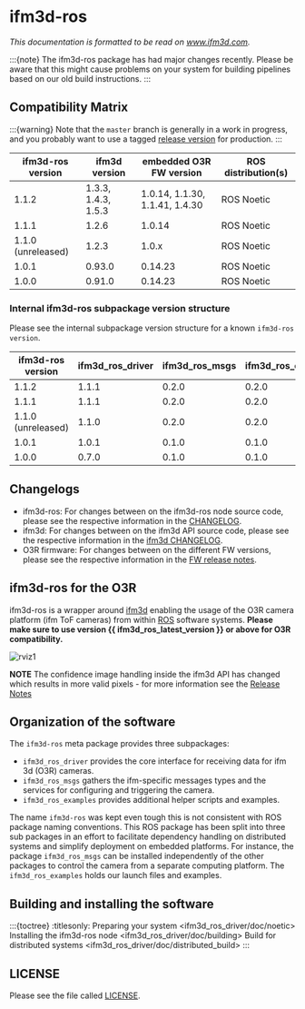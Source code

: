 # ifm3d-ros

*This documentation is formatted to be read on www.ifm3d.com.*

:::{note} The ifm3d-ros package has had major changes recently. Please be aware that this might cause problems on your system for building pipelines based on our old build instructions.
:::

## Compatibility Matrix
:::{warning} Note that the `master` branch is generally in a work in progress, and you probably want to use a tagged [release version](https://github.com/ifm/ifm3d-ros/releases) for production.
:::

| **ifm3d-ros version** | **ifm3d version**   | **embedded O3R FW version**    | **ROS distribution(s)** |
| --------------------- | ------------------- | ------------------------------ | ----------------------- |
| 1.1.2                 | 1.3.3, 1.4.3, 1.5.3 | 1.0.14, 1.1.30, 1.1.41, 1.4.30 | ROS Noetic              |
| 1.1.1                 | 1.2.6               | 1.0.14                         | ROS Noetic              |
| 1.1.0 (unreleased)    | 1.2.3               | 1.0.x                          | ROS Noetic              |
| 1.0.1                 | 0.93.0              | 0.14.23                        | ROS Noetic              |
| 1.0.0                 | 0.91.0              | 0.14.23                        | ROS Noetic              |

### Internal ifm3d-ros subpackage version structure
Please see the internal subpackage version structure for a known `ifm3d-ros version`.

| **ifm3d-ros version** | **ifm3d_ros_driver** | **ifm3d_ros_msgs** | **ifm3d_ros_examples** |
| --------------------- | -------------------- | ------------------ | ---------------------- |
| 1.1.2                 | 1.1.1                | 0.2.0              | 0.2.0                  |
| 1.1.1                 | 1.1.1                | 0.2.0              | 0.2.0                  |
| 1.1.0 (unreleased)    | 1.1.0                | 0.2.0              | 0.2.0                  |
| 1.0.1                 | 1.0.1                | 0.1.0              | 0.1.0                  |
| 1.0.0                 | 0.7.0                | 0.1.0              | 0.1.0                  |

## Changelogs
+ ifm3d-ros: For changes between on the ifm3d-ros node source code, please see the respective information in the [CHANGELOG](CHANGELOG.rst).
+ ifm3d: For changes between on the ifm3d API source code, please see the respective information in the [ifm3d CHANGELOG](https://github.com/ifm/ifm3d/blob/main/ChangeLog.md).
+ O3R firmware: For changes between on the different FW versions, please see the respective information in the [FW release notes](https://ifm3d.com/documentation/Firmware/index.html).


## ifm3d-ros for the O3R

ifm3d-ros is a wrapper around [ifm3d](ifm3d/doc/sphinx/content/README:ifm3d%20Overview) enabling the usage of the O3R camera platform (ifm ToF cameras) from within [ROS](http://ros.org) software systems.
**Please make sure to use version {{ ifm3d_ros_latest_version }} or above for O3R compatibility.**

![rviz1](ifm3d_ros_driver/doc/figures/O3R_merged_point_cloud.png)

**NOTE** The confidence image handling inside the ifm3d API has changed which results in more valid pixels - for more information see the [Release Notes](Release_notes.md)


## Organization of the software

The `ifm3d-ros` meta package provides three subpackages:
- `ifm3d_ros_driver` provides the core interface for receiving data for ifm 3d (O3R) cameras.
- `ifm3d_ros_msgs` gathers the ifm-specific messages types and the services for configuring and triggering the camera.
- `ifm3d_ros_examples` provides additional helper scripts and examples.

The name `ifm3d-ros`  was kept even tough this is not consistent with ROS package naming conventions.
This ROS package has been split into three sub packages in an effort to facilitate dependency handling on distributed systems and simplify deployment on embedded platforms. For instance, the package `ifm3d_ros_msgs` can be installed independently of the other packages to control the camera from a separate computing platform. The `ifm3d_ros_examples` holds our launch files and examples.

## Building and installing the software
:::{toctree}
:titlesonly:
Preparing your system <ifm3d_ros_driver/doc/noetic>
Installing the ifm3d-ros node <ifm3d_ros_driver/doc/building>
Build for distributed systems <ifm3d_ros_driver/doc/distributed_build>
:::

## LICENSE
Please see the file called [LICENSE](LICENSE).